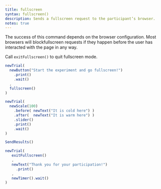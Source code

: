 ```yaml
---
title: fullscreen
syntax: fullscreen()
description: Sends a fullscreen request to the participant’s browser. 
notes: true  
---
```


The success of this command depends on the browser configuration. Most browsers
will blockfullscreen requests if they happen before the user has interacted
with the page in any way.

Call `exitFullscreen()` to quit fullscreen mode.

<!--more-->


```javascript
newTrial(
  newButton("Start the experiment and go fullscreen!")
    .print()
    .wait()
  ,
  fullscreen()
)

newTrial(
  newScale(100)
    .before( newText("It is cold here") )
    .after(  newText("It is warm here") )
    .slider()
    .print()
    .wait()
)

SendResults()

newTrial(
   exitFullscreen()
   ,
   newText("Thank you for your participation!")
     .print()
   ,
   newTimer().wait()
)
```

